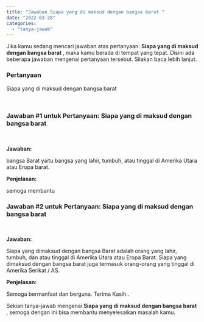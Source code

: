 ```yaml
---
title: "Jawaban Siapa yang di maksud dengan bangsa barat ​"
date: "2022-03-28"
categories: 
  - "tanya-jawab"
---
```


Jika kamu sedang mencari jawaban atas pertanyaan: **Siapa yang di maksud dengan bangsa barat ​**, maka kamu berada di tempat yang tepat. Disini ada beberapa jawaban mengenai pertanyaan tersebut. Silakan baca lebih lanjut.

### Pertanyaan

Siapa yang di maksud dengan bangsa barat  
  
  
​

### Jawaban #1 untuk Pertanyaan: Siapa yang di maksud dengan bangsa barat  
  
  
​

**Jawaban:**

bangsa Barat yaitu bangsa yang lahir, tumbuh, atau tinggal di Amerika Utara atau Eropa barat.

**Penjelasan:**

semoga membantu

### Jawaban #2 untuk Pertanyaan: Siapa yang di maksud dengan bangsa barat  
  
  
​

**Jawaban:**

Siapa yang dimaksud dengan bangsa Barat adalah orang yang lahir, tumbuh, dan atau tinggal di Amerika Utara atau Eropa Barat. Siapa yang dimaksud dengan bangsa barat juga termasuk orang-orang yang tinggal di Amerika Serikat / AS.

**Penjelasan:**

Semoga bermanfaat dan berguna. Terima Kasih..

Sekian tanya-jawab mengenai **Siapa yang di maksud dengan bangsa barat ​**, semoga dengan ini bisa membantu menyelesaikan masalah kamu.
